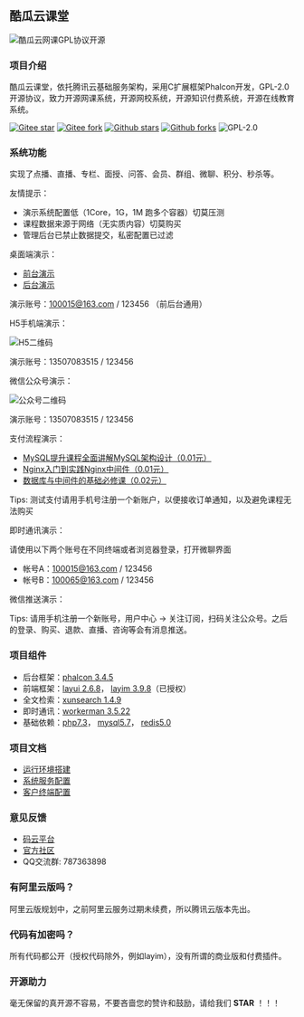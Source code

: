 ## 酷瓜云课堂

![酷瓜云网课GPL协议开源](https://portal-1255691183.file.myqcloud.com/img/content/60e7aea40966f.png)

### 项目介绍

酷瓜云课堂，依托腾讯云基础服务架构，采用C扩展框架Phalcon开发，GPL-2.0开源协议，致力开源网课系统，开源网校系统，开源知识付费系统，开源在线教育系统。

[![Gitee star](https://gitee.com/koogua/course-tencent-cloud/badge/star.svg?theme=gitee)](https://gitee.com/koogua/course-tencent-cloud)
[![Gitee fork](https://gitee.com/koogua/course-tencent-cloud/badge/fork.svg?theme=gitee)](https://gitee.com/koogua/course-tencent-cloud)
[![Github stars](https://img.shields.io/github/stars/xiaochong0302/course-tencent-cloud?logo=github)](https://github.com/xiaochong0302/course-tencent-cloud)
[![Github forks](https://img.shields.io/github/forks/xiaochong0302/course-tencent-cloud?logo=github)](https://github.com/xiaochong0302/course-tencent-cloud)
![GPL-2.0](https://img.shields.io/static/v1?label=license&message=GPL-2.0&color=blue)

### 系统功能

实现了点播、直播、专栏、面授、问答、会员、群组、微聊、积分、秒杀等。

友情提示：

- 演示系统配置低（1Core，1G，1M 跑多个容器）切莫压测
- 课程数据来源于网络（无实质内容）切莫购买
- 管理后台已禁止数据提交，私密配置已过滤

桌面端演示：

- [前台演示](https://ctc.koogua.com)
- [后台演示](https://ctc.koogua.com/admin)

演示账号：100015@163.com / 123456 （前后台通用）

H5手机端演示：

![H5二维码](https://portal-1255691183.file.myqcloud.com/img/content/616fc238895b7.png)

演示账号：13507083515 / 123456

微信公众号演示：

![公众号二维码](https://portal-1255691183.file.myqcloud.com/img/content/616f998270eca.png)

演示账号：13507083515 / 123456

支付流程演示：

- [MySQL提升课程全面讲解MySQL架构设计（0.01元）](https://ctc.koogua.com/order/confirm?item_id=1390&item_type=1)
- [Nginx入门到实践Nginx中间件（0.01元）](https://ctc.koogua.com/order/confirm?item_id=1286&item_type=1)
- [数据库与中间件的基础必修课（0.02元）](https://ctc.koogua.com/order/confirm?item_id=80&item_type=2)

Tips: 测试支付请用手机号注册一个新账户，以便接收订单通知，以及避免课程无法购买

即时通讯演示：

请使用以下两个账号在不同终端或者浏览器登录，打开微聊界面

- 帐号A：100015@163.com / 123456
- 帐号B：100065@163.com / 123456

微信推送演示：

Tips: 请用手机注册一个新账号，用户中心 -> 关注订阅，扫码关注公众号。之后的登录、购买、退款、直播、咨询等会有消息推送。
 
### 项目组件

- 后台框架：[phalcon 3.4.5](https://phalcon.io)
- 前端框架：[layui 2.6.8](https://layui.com)， [layim 3.9.8](https://www.layui.com/layim)（已授权）
- 全文检索：[xunsearch 1.4.9](http://www.xunsearch.com)
- 即时通讯：[workerman 3.5.22](https://workerman.net)
- 基础依赖：[php7.3](https://php.net)， [mysql5.7](https://mysql.com)， [redis5.0](https://redis.io)

### 项目文档

- [运行环境搭建](https://koogua.com/page/wiki)
- [系统服务配置](https://koogua.com/page/wiki)
- [客户终端配置](https://koogua.com/page/wiki)

### 意见反馈

- [码云平台](https://gitee.com/koogua/course-tencent-cloud/issues)
- [官方社区](https://koogua.com/community)
- QQ交流群: 787363898

### 有阿里云版吗？

阿里云版规划中，之前阿里云服务过期未续费，所以腾讯云版本先出。

### 代码有加密吗？

所有代码都公开（授权代码除外，例如layim），没有所谓的商业版和付费插件。

### 开源助力

毫无保留的真开源不容易，不要吝啬您的赞许和鼓励，请给我们 **STAR** ！！！

